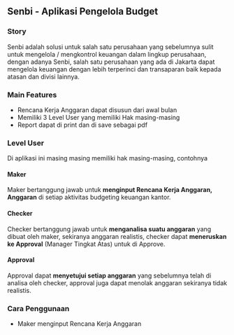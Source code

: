 ## Senbi - Aplikasi Pengelola Budget

### Story
Senbi adalah solusi untuk salah satu perusahaan yang sebelumnya sulit untuk mengelola / mengkontrol keuangan dalam lingkup perusahaan, dengan adanya Senbi, salah satu perusahaan yang ada di Jakarta dapat mengelola keuangan dengan lebih terperinci dan transaparan baik kepada atasan dan divisi lainnya.

### Main Features
 * Rencana Kerja Anggaran dapat disusun dari awal bulan
 * Memiliki 3 Level User yang memiliki Hak masing-masing
 * Report dapat di print dan di save sebagai pdf

### Level User
Di aplikasi ini masing masing memiliki hak masing-masing, contohnya
#### Maker
Maker bertanggung jawab untuk **menginput Rencana Kerja Anggaran, Anggaran** di setiap aktivitas budgeting keuangan kantor.
#### Checker
Checker bertanggung jawab untuk **menganalisa suatu anggaran** yang dibuat oleh maker, sekiranya anggaran realistis, checker dapat **meneruskan ke Approval** (Manager Tingkat Atas) untuk di Approve.
#### Approval
Approval dapat **menyetujui setiap anggaran** yang sebelumnya telah di analisa oleh checker, approval juga dapat menolak anggaran sekiranya tidak realistis.

### Cara Penggunaan
- Maker menginput Rencana Kerja Anggaran
